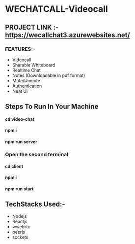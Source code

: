 # WECHATCALL-Videocall
## PROJECT LINK :- https://wecallchat3.azurewebsites.net/
### FEATURES:-
* Videocall
* Sharable Whiteboard
* Realtime Chat
* Notes (Downloadable in pdf format)
* Mute/Unmute
* Authentication
* Neat Ui
## Steps To Run In Your Machine
#### cd video-chat
#### npm i
#### npm run server
### Open the second terminal
#### cd client
#### npm i
#### npm run start

## TechStacks Used:-
* Nodejs
* Reactjs
* wwebrtc
* peerjs
* sockets
